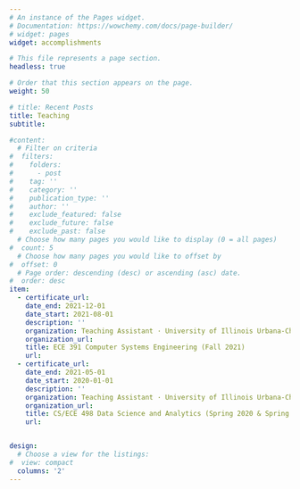 ```yaml
---
# An instance of the Pages widget.
# Documentation: https://wowchemy.com/docs/page-builder/
# widget: pages
widget: accomplishments

# This file represents a page section.
headless: true

# Order that this section appears on the page.
weight: 50

# title: Recent Posts
title: Teaching
subtitle:

#content:
  # Filter on criteria
#  filters:
#    folders:
#      - post
#    tag: ''
#    category: ''
#    publication_type: ''
#    author: ''
#    exclude_featured: false
#    exclude_future: false
#    exclude_past: false
  # Choose how many pages you would like to display (0 = all pages)
#  count: 5
  # Choose how many pages you would like to offset by
#  offset: 0
  # Page order: descending (desc) or ascending (asc) date.
#  order: desc
item:
  - certificate_url: 
    date_end: 2021-12-01
    date_start: 2021-08-01
    description: ''
    organization: Teaching Assistant · University of Illinois Urbana-Champaign
    organization_url: 
    title: ECE 391 Computer Systems Engineering (Fall 2021)
    url: 
  - certificate_url: 
    date_end: 2021-05-01
    date_start: 2020-01-01
    description: ''
    organization: Teaching Assistant · University of Illinois Urbana-Champaign
    organization_url: 
    title: CS/ECE 498 Data Science and Analytics (Spring 2020 & Spring 2021)
    url: 


design:
  # Choose a view for the listings:
#  view: compact
  columns: '2'
---
```

